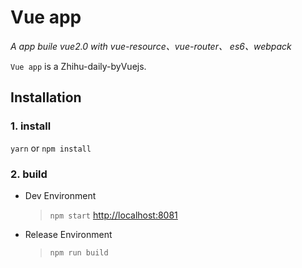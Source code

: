 # Vue app

*A app buile vue2.0 with vue-resource、vue-router、 es6、webpack*

`Vue app` is a Zhihu-daily-byVuejs.

## Installation

### 1. install

`yarn` or `npm install`

### 2. build

* Dev Environment
  > `npm start` 
  > [http://localhost:8081](http://localhost:8081)


* Release Environment
  > `npm run build` 


